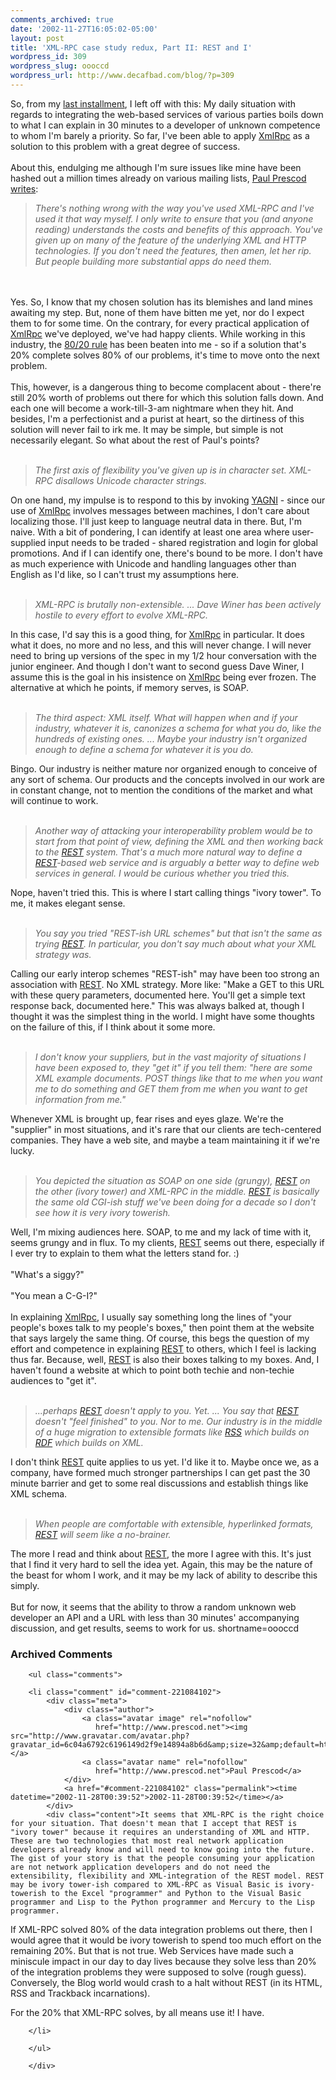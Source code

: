 ```yaml
---
comments_archived: true
date: '2002-11-27T16:05:02-05:00'
layout: post
title: 'XML-RPC case study redux, Part II: REST and I'
wordpress_id: 309
wordpress_slug: oooccd
wordpress_url: http://www.decafbad.com/blog/?p=309
---
```

So, from my <a href="http://www.decafbad.com/news_archives/000333.phtml">last installment</a>, I left off with this:  My daily situation with regards to integrating the web-based services of various parties boils down to what I can explain in 30 minutes to a developer of unknown competence to whom I'm barely a priority.  So far, I've been able to apply <a href="http://www.decafbad.com/twiki/bin/view/Main/XmlRpc">XmlRpc</a> as a solution to this problem with a great degree of success.
<br /><br />
About this, endulging me although I'm sure issues like mine have been hashed out a million times already on various mailing lists, <a href="http://www.blogstream.com/pauls/1038403139">Paul Prescod writes</a>:<blockquote><i>There's nothing wrong with the way you've used XML-RPC and I've used it that way myself. I only write to ensure that you (and anyone reading) understands the costs and benefits of this approach. You've given up on many of the feature of the underlying XML and HTTP technologies. If you don't need the features, then amen, let her rip. But people building more substantial apps do need them.</i></blockquote>
<br /><br />
Yes.  So, I know that my chosen solution has its blemishes and land mines awaiting my step.  But, none of them have bitten me yet, nor do I expect them to for some time.  On the contrary, for every practical application of <a href="http://www.decafbad.com/twiki/bin/view/Main/XmlRpc">XmlRpc</a> we've deployed, we've had happy clients.  While working in this industry, the <a href="http://www.google.com/search?q=80/20%20rule">80/20 rule</a> has been beaten into me - so if a solution that's 20% complete solves 80% of our problems, it's time to move onto the next problem.
<br /><br />
This, however, is a dangerous thing to become complacent about - there're still 20% worth of problems out there for which this solution falls down.  And each one will become a work-till-3-am nightmare when they hit.  And besides, I'm a perfectionist and a purist at heart, so the dirtiness of this solution will never fail to irk me.  It may be simple, but simple is not necessarily elegant.  So what about the rest of Paul's points?
<br /><br />
<blockquote><i>The first axis of flexibility you've given up is in character set. XML-RPC disallows Unicode character strings.</i></blockquote>On one hand, my impulse is to respond to this by invoking <a href="http://www.acronymfinder.com/af-query.asp?String=exact&amp;Acronym=YAGNI">YAGNI</a> - since our use of <a href="http://www.decafbad.com/twiki/bin/view/Main/XmlRpc">XmlRpc</a> involves messages between machines, I don't care about localizing those.  I'll just keep to language neutral data in there.  But, I'm naive.  With a bit of pondering, I can identify at least one area where user-supplied input needs to be traded - shared registration and login for global promotions.  And if I can identify one, there's bound to be more.  I don't have as much experience with Unicode and handling languages other than English as I'd like, so I can't trust my assumptions here.
<br /><br />
<blockquote><i>XML-RPC is brutally non-extensible. ... Dave Winer has been actively hostile to every effort to evolve XML-RPC.</i></blockquote>In this case, I'd say this is a good thing, for <a href="http://www.decafbad.com/twiki/bin/view/Main/XmlRpc">XmlRpc</a> in particular.  It does what it does, no more and no less, and this will never change.  I will never need to bring up versions of the spec in my 1/2 hour conversation with the junior engineer.  And though I don't want to second guess Dave Winer, I assume this is the goal in his insistence on <a href="http://www.decafbad.com/twiki/bin/view/Main/XmlRpc">XmlRpc</a> being ever frozen.  The alternative at which he points, if memory serves, is SOAP.
<br /><br />
<blockquote><i>The third aspect: XML itself. What will happen when and if your industry, whatever it is, canonizes a schema for what you do, like the hundreds of existing ones. ... Maybe your industry isn't organized enough to define a schema for whatever it is you do.</i></blockquote>Bingo.  Our industry is neither mature nor organized enough to conceive of any sort of schema.  Our products and the concepts involved in our work are in constant change, not to mention the conditions of the market and what will continue to work.
<br /><br />
<blockquote><i>Another way of attacking your interoperability problem would be to start from that point of view, defining the XML and then working back to the <a href="http://www.decafbad.com/twiki/bin/view/Main/REST">REST</a> system. That's a much more natural way to define a <a href="http://www.decafbad.com/twiki/bin/view/Main/REST">REST</a>-based web service and is arguably a better way to define web services in general. I would be curious whether you tried this.</i></blockquote>Nope, haven't tried this.  This is where I start calling things "ivory tower".  To me, it makes elegant sense.  
<br /><br />
<blockquote><i>You say you tried "REST-ish URL schemes" but that isn't the same as trying <a href="http://www.decafbad.com/twiki/bin/view/Main/REST">REST</a>. In particular, you don't say much about what your XML strategy was.</i></blockquote>Calling our early interop schemes "REST-ish" may have been too strong an association with <a href="http://www.decafbad.com/twiki/bin/view/Main/REST">REST</a>.  No XML strategy.  More like: "Make a GET to this URL with these query parameters, documented here.  You'll get a simple text response back, documented here."  This was always balked at, though I thought it was the simplest thing in the world.  I might have some thoughts on the failure of this, if I think about it some more.
<br /><br />
<blockquote><i>I don't know your suppliers, but in the vast majority of situations I have been exposed to, they "get it" if you tell them: "here are some XML example documents. POST things like that to me when you want me to do something and GET them from me when you want to get information from me."</i></blockquote>Whenever XML is brought up, fear rises and eyes glaze.  We're the "supplier" in most situations, and it's rare that our clients are tech-centered companies.  They have a web site, and maybe a team maintaining it if we're lucky.  
<br /><br />
<blockquote><i>You depicted the situation as SOAP on one side (grungy), <a href="http://www.decafbad.com/twiki/bin/view/Main/REST">REST</a> on the other (ivory tower) and XML-RPC in the middle. <a href="http://www.decafbad.com/twiki/bin/view/Main/REST">REST</a> is basically the same old CGI-ish stuff we've been doing for a decade so I don't see how it is very ivory towerish.</blockquote></i>Well, I'm mixing audiences here.  SOAP, to me and my lack of time with it, seems grungy and in flux.  To my clients, <a href="http://www.decafbad.com/twiki/bin/view/Main/REST">REST</a> seems out there, especially if I ever try to explain to them what the letters stand for.  :)
<br /><br />
"What's a siggy?"  
<br /><br />
"You mean a C-G-I?"
<br /><br />
In explaining <a href="http://www.decafbad.com/twiki/bin/view/Main/XmlRpc">XmlRpc</a>, I usually say something long the lines of "your people's boxes talk to my people's boxes," then point them at the website that says largely the same thing.  Of course, this begs the question of my effort and competence in explaining <a href="http://www.decafbad.com/twiki/bin/view/Main/REST">REST</a> to others, which I feel is lacking thus far.  Because, well, <a href="http://www.decafbad.com/twiki/bin/view/Main/REST">REST</a> is also their boxes talking to my boxes.  And, I haven't found a website at which to point both techie and non-techie audiences to "get it".
<br /><br />
<blockquote><i>...perhaps <a href="http://www.decafbad.com/twiki/bin/view/Main/REST">REST</a> doesn't apply to you. Yet. ... You say that <a href="http://www.decafbad.com/twiki/bin/view/Main/REST">REST</a> doesn't "feel finished" to you. Nor to me. Our industry is in the middle of a huge migration to extensible formats like <a href="http://www.decafbad.com/twiki/bin/view/Main/RSS">RSS</a> which builds on <a href="http://www.decafbad.com/twiki/bin/view/Main/RDF">RDF</a> which builds on XML.</i></blockquote>I don't think <a href="http://www.decafbad.com/twiki/bin/view/Main/REST">REST</a> quite applies to us yet.  I'd like it to.  Maybe once we, as a company, have formed much stronger partnerships I can get past the 30 minute barrier and get to some real discussions and establish things like XML schema.
<br /><br />
<blockquote><i>When people are comfortable with extensible, hyperlinked formats, <a href="http://www.decafbad.com/twiki/bin/view/Main/REST">REST</a> will seem like a no-brainer.</i></blockquote>The more I read and think about <a href="http://www.decafbad.com/twiki/bin/view/Main/REST">REST</a>, the more I agree with this.  It's just that I find it very hard to sell the idea yet.  Again, this may be the nature of the beast for whom I work, and it may be my lack of ability to describe this simply.  
<br /><br />
But for now, it seems that the ability to throw a random unknown web developer an API and a URL with less than 30 minutes' accompanying discussion, and get results, seems to work for us.
<!--more-->
shortname=oooccd

<div id="comments" class="comments archived-comments">
            <h3>Archived Comments</h3>
            
        <ul class="comments">
            
        <li class="comment" id="comment-221084102">
            <div class="meta">
                <div class="author">
                    <a class="avatar image" rel="nofollow" 
                       href="http://www.prescod.net"><img src="http://www.gravatar.com/avatar.php?gravatar_id=6c04a6792c6196149d2f9e14894a8b6d&amp;size=32&amp;default=http://mediacdn.disqus.com/1320279820/images/noavatar32.png"/></a>
                    <a class="avatar name" rel="nofollow" 
                       href="http://www.prescod.net">Paul Prescod</a>
                </div>
                <a href="#comment-221084102" class="permalink"><time datetime="2002-11-28T00:39:52">2002-11-28T00:39:52</time></a>
            </div>
            <div class="content">It seems that XML-RPC is the right choice for your situation. That doesn't mean that I accept that REST is "ivory tower" because it requires an understanding of XML and HTTP. These are two technologies that most real network application developers already know and will need to know going into the future. The gist of your story is that the people consuming your application are not network application developers and do not need the extensibility, flexibility and XML-integration of the REST model. REST may be ivory tower-ish compared to XML-RPC as Visual Basic is ivory-towerish to the Excel "programmer" and Python to the Visual Basic programmer and Lisp to the Python programmer and Mercury to the Lisp programmer.

If XML-RPC solved 80% of the data integration problems out there, then I would agree that it would be ivory towerish to spend too much effort on the remaining 20%. But that is not true. Web Services have made such a miniscule impact in our day to day lives because they solve less than 20% of the integration problems they were supposed to solve (rough guess). Conversely, the Blog world would crash to a halt without REST (in its HTML,  RSS and Trackback incarnations).

For the 20% that XML-RPC solves, by all means use it! I have.</div>
            
        </li>
    
        </ul>
    
        </div>
    